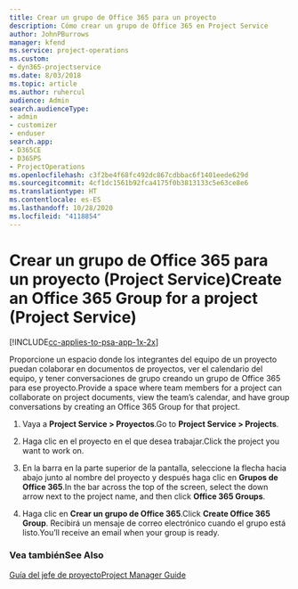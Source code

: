 ```yaml
---
title: Crear un grupo de Office 365 para un proyecto
description: Cómo crear un grupo de Office 365 en Project Service
author: JohnPBurrows
manager: kfend
ms.service: project-operations
ms.custom:
- dyn365-projectservice
ms.date: 8/03/2018
ms.topic: article
ms.author: ruhercul
audience: Admin
search.audienceType:
- admin
- customizer
- enduser
search.app:
- D365CE
- D365PS
- ProjectOperations
ms.openlocfilehash: c3f2be4f68fc492dc867cdbbac6f1401eede629d
ms.sourcegitcommit: 4cf1dc1561b92fca4175f0b3813133c5e63ce8e6
ms.translationtype: HT
ms.contentlocale: es-ES
ms.lasthandoff: 10/28/2020
ms.locfileid: "4118854"
---
```

# <a name="create-an-office-365-group-for-a-project-project-service"></a><span data-ttu-id="ef776-103">Crear un grupo de Office 365 para un proyecto (Project Service)</span><span class="sxs-lookup"><span data-stu-id="ef776-103">Create an Office 365 Group for a project (Project Service)</span></span>

[!INCLUDE[cc-applies-to-psa-app-1x-2x](../includes/cc-applies-to-psa-app-1x-2x.md)]

<span data-ttu-id="ef776-104">Proporcione un espacio donde los integrantes del equipo de un proyecto puedan colaborar en documentos de proyectos, ver el calendario del equipo, y tener conversaciones de grupo creando un grupo de Office 365 para ese proyecto.</span><span class="sxs-lookup"><span data-stu-id="ef776-104">Provide a space where team members for a project can collaborate on project documents, view the team’s calendar, and have group conversations by creating an Office 365 Group for that project.</span></span>  
  
1.  <span data-ttu-id="ef776-105">Vaya a **Project Service > Proyectos**.</span><span class="sxs-lookup"><span data-stu-id="ef776-105">Go to **Project Service > Projects**.</span></span>  
  
2.  <span data-ttu-id="ef776-106">Haga clic en el proyecto en el que desea trabajar.</span><span class="sxs-lookup"><span data-stu-id="ef776-106">Click the project you want to work on.</span></span>  
  
3.  <span data-ttu-id="ef776-107">En la barra en la parte superior de la pantalla, seleccione la flecha hacia abajo junto al nombre del proyecto y después haga clic en **Grupos de Office 365**.</span><span class="sxs-lookup"><span data-stu-id="ef776-107">In the bar across the top of the screen, select the down arrow next to the project name, and then click **Office 365 Groups**.</span></span>  
  
4.  <span data-ttu-id="ef776-108">Haga clic en **Crear un grupo de Office 365**.</span><span class="sxs-lookup"><span data-stu-id="ef776-108">Click **Create Office 365 Group**.</span></span> <span data-ttu-id="ef776-109">Recibirá un mensaje de correo electrónico cuando el grupo está listo.</span><span class="sxs-lookup"><span data-stu-id="ef776-109">You’ll receive an email when your group is ready.</span></span>  
  
### <a name="see-also"></a><span data-ttu-id="ef776-110">Vea también</span><span class="sxs-lookup"><span data-stu-id="ef776-110">See Also</span></span>  
 [<span data-ttu-id="ef776-111">Guía del jefe de proyecto</span><span class="sxs-lookup"><span data-stu-id="ef776-111">Project Manager Guide</span></span>](../psa/project-manager-guide.md)
